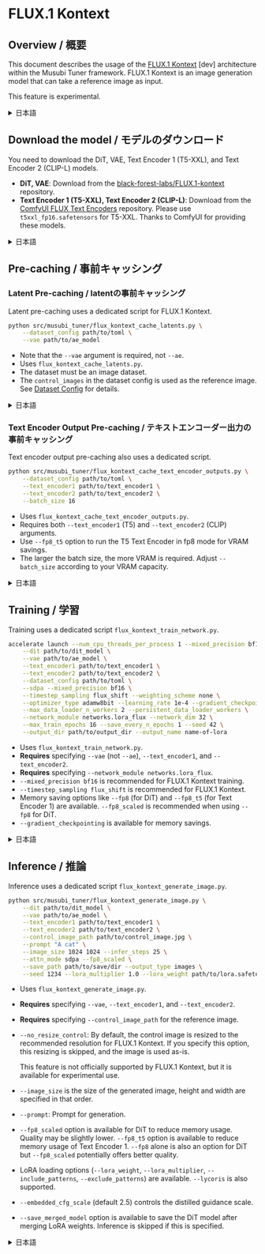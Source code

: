 # FLUX.1 Kontext

## Overview / 概要

This document describes the usage of the [FLUX.1 Kontext](https://github.com/black-forest-labs/flux) \[dev\] architecture within the Musubi Tuner framework. FLUX.1 Kontext is an image generation model that can take a reference image as input.

This feature is experimental.

<details>
<summary>日本語</summary>

このドキュメントは、Musubi Tunerフレームワーク内での[FLUX.1 Kontext](https://github.com/black-forest-labs/flux) \[dev\] アーキテクチャの使用法について説明しています。FLUX.1 Kontextは、参照画像をコンテキストとして入力できる画像生成モデルです。

この機能は実験的なものです。
</details>

## Download the model / モデルのダウンロード

You need to download the DiT, VAE, Text Encoder 1 (T5-XXL), and Text Encoder 2 (CLIP-L) models.

- **DiT, VAE**: Download from the [black-forest-labs/FLUX.1-kontext](https://huggingface.co/black-forest-labs/FLUX.1-Kontext-dev) repository.
- **Text Encoder 1 (T5-XXL), Text Encoder 2 (CLIP-L)**: Download from the [ComfyUI FLUX Text Encoders](https://huggingface.co/comfyanonymous/flux_text_encoders) repository. Please use `t5xxl_fp16.safetensors` for T5-XXL. Thanks to ComfyUI for providing these models.

<details>
<summary>日本語</summary>

DiT, VAE, Text Encoder 1 (T5-XXL), Text Encoder 2 (CLIP-L) のモデルをダウンロードする必要があります。

- **DiT, VAE**: [black-forest-labs/FLUX.1-kontext](https://huggingface.co/black-forest-labs/FLUX.1-Kontext-dev) リポジトリからダウンロードしてください。
- **Text Encoder 1 (T5-XXL), Text Encoder 2 (CLIP-L)**: [ComfyUIのFLUX Text Encoders](https://huggingface.co/comfyanonymous/flux_text_encoders) リポジトリからダウンロードしてください。T5-XXLには`t5xxl_fp16.safetensors`を使用してください。これらのモデルをご提供いただいたComfyUIに感謝します。
</details>

## Pre-caching / 事前キャッシング

### Latent Pre-caching / latentの事前キャッシング

Latent pre-caching uses a dedicated script for FLUX.1 Kontext.

```bash
python src/musubi_tuner/flux_kontext_cache_latents.py \
    --dataset_config path/to/toml \
    --vae path/to/ae_model
```

- Note that the `--vae` argument is required, not `--ae`.
- Uses `flux_kontext_cache_latents.py`.
- The dataset must be an image dataset.
- The `control_images` in the dataset config is used as the reference image. See [Dataset Config](../src/musubi_tuner/dataset/dataset_config.md#flux1-kontext-dev) for details.

<details>
<summary>日本語</summary>

latentの事前キャッシングはFLUX.1 Kontext専用のスクリプトを使用します。

- `flux_kontext_cache_latents.py`を使用します。
- `--ae`ではなく、`--vae`引数を指定してください。
- データセットは画像データセットである必要があります。
- データセット設定の`control_images`が参照画像として使用されます。詳細は[データセット設定](../src/musubi_tuner/dataset/dataset_config.md#flux1-kontext-dev)を参照してください。

</details>

### Text Encoder Output Pre-caching / テキストエンコーダー出力の事前キャッシング

Text encoder output pre-caching also uses a dedicated script.

```bash
python src/musubi_tuner/flux_kontext_cache_text_encoder_outputs.py \
    --dataset_config path/to/toml \
    --text_encoder1 path/to/text_encoder1 \
    --text_encoder2 path/to/text_encoder2 \
    --batch_size 16
```

- Uses `flux_kontext_cache_text_encoder_outputs.py`.
- Requires both `--text_encoder1` (T5) and `--text_encoder2` (CLIP) arguments.
- Use `--fp8_t5` option to run the T5 Text Encoder in fp8 mode for VRAM savings.
- The larger the batch size, the more VRAM is required. Adjust `--batch_size` according to your VRAM capacity.

<details>
<summary>日本語</summary>

テキストエンコーダー出力の事前キャッシングも専用のスクリプトを使用します。

- `flux_kontext_cache_text_encoder_outputs.py`を使用します。
- T5とCLIPの両方の引数が必要です。
- T5テキストエンコーダーをfp8モードで実行するための`--fp8_t5`オプションを使用します。
- バッチサイズが大きいほど、より多くのVRAMが必要です。VRAM容量に応じて`--batch_size`を調整してください。

</details>

## Training / 学習

Training uses a dedicated script `flux_kontext_train_network.py`.

```bash
accelerate launch --num_cpu_threads_per_process 1 --mixed_precision bf16 src/musubi_tuner/flux_kontext_train_network.py \
    --dit path/to/dit_model \
    --vae path/to/ae_model \
    --text_encoder1 path/to/text_encoder1 \
    --text_encoder2 path/to/text_encoder2 \
    --dataset_config path/to/toml \
    --sdpa --mixed_precision bf16 \
    --timestep_sampling flux_shift --weighting_scheme none \
    --optimizer_type adamw8bit --learning_rate 1e-4 --gradient_checkpointing \
    --max_data_loader_n_workers 2 --persistent_data_loader_workers \
    --network_module networks.lora_flux --network_dim 32 \
    --max_train_epochs 16 --save_every_n_epochs 1 --seed 42 \
    --output_dir path/to/output_dir --output_name name-of-lora
```

- Uses `flux_kontext_train_network.py`.
- **Requires** specifying `--vae` (not `--ae`), `--text_encoder1`, and `--text_encoder2`.
- **Requires** specifying `--network_module networks.lora_flux`.
- `--mixed_precision bf16` is recommended for FLUX.1 Kontext training.
- `--timestep_sampling flux_shift` is recommended for FLUX.1 Kontext.
- Memory saving options like `--fp8` (for DiT) and `--fp8_t5` (for Text Encoder 1) are available. `--fp8_scaled` is recommended when using `--fp8` for DiT.
- `--gradient_checkpointing` is available for memory savings.

<details>
<summary>日本語</summary>

FLUX.1 Kontextの学習は専用のスクリプト`flux_kontext_train_network.py`を使用します。

- `flux_kontext_train_network.py`を使用します。
- `--ae`、`--text_encoder1`、`--text_encoder2`を指定する必要があります。
- `--network_module networks.lora_flux`を指定する必要があります。
- FLUX.1 Kontextの学習には`--mixed_precision bf16`を推奨します。
- FLUX.1 Kontextには`--timestep_sampling flux_shift`を推奨します。
- `--fp8`（DiT用）や`--fp8_t5`（テキストエンコーダー1用）などのメモリ節約オプションが利用可能です。`--fp8_scaled`を使用することをお勧めします。
- メモリ節約のために`--gradient_checkpointing`が利用可能です。

</details>

## Inference / 推論

Inference uses a dedicated script `flux_kontext_generate_image.py`.

```bash
python src/musubi_tuner/flux_kontext_generate_image.py \
    --dit path/to/dit_model \
    --vae path/to/ae_model \
    --text_encoder1 path/to/text_encoder1 \
    --text_encoder2 path/to/text_encoder2 \
    --control_image_path path/to/control_image.jpg \
    --prompt "A cat" \
    --image_size 1024 1024 --infer_steps 25 \
    --attn_mode sdpa --fp8_scaled \
    --save_path path/to/save/dir --output_type images \
    --seed 1234 --lora_multiplier 1.0 --lora_weight path/to/lora.safetensors
```

- Uses `flux_kontext_generate_image.py`.
- **Requires** specifying `--vae`, `--text_encoder1`, and `--text_encoder2`.
- **Requires** specifying `--control_image_path` for the reference image.
- `--no_resize_control`: By default, the control image is resized to the recommended resolution for FLUX.1 Kontext. If you specify this option, this resizing is skipped, and the image is used as-is.
    
    This feature is not officially supported by FLUX.1 Kontext, but it is available for experimental use.

- `--image_size` is the size of the generated image, height and width are specified in that order.
- `--prompt`: Prompt for generation.
- `--fp8_scaled` option is available for DiT to reduce memory usage. Quality may be slightly lower. `--fp8_t5` option is available to reduce memory usage of Text Encoder 1. `--fp8` alone is also an option for DiT but `--fp8_scaled` potentially offers better quality.
- LoRA loading options (`--lora_weight`, `--lora_multiplier`, `--include_patterns`, `--exclude_patterns`) are available. `--lycoris` is also supported.
- `--embedded_cfg_scale` (default 2.5) controls the distilled guidance scale.
- `--save_merged_model` option is available to save the DiT model after merging LoRA weights. Inference is skipped if this is specified.

<details>
<summary>日本語</summary>

FLUX.1 Kontextの推論は専用のスクリプト`flux_kontext_generate_image.py`を使用します。

- `flux_kontext_generate_image.py`を使用します。
- `--vae`、`--text_encoder1`、`--text_encoder2`を指定する必要があります。
- `--control_image_path`を指定する必要があります（参照画像）。
- `--no_resize_control`: デフォルトでは、参照画像はFLUX.1 Kontextの推奨解像度にリサイズされます。このオプションを指定すると、このリサイズはスキップされ、画像はそのままのサイズで使用されます。

    この機能はFLUX.1 Kontextでは公式にサポートされていませんが、実験的に使用可能です。

- `--image_size`は生成する画像のサイズで、高さと幅をその順番で指定します。
- `--prompt`: 生成用のプロンプトです。
- DiTのメモリ使用量を削減するために、`--fp8_scaled`オプションを指定可能です。品質はやや低下する可能性があります。またText Encoder 1のメモリ使用量を削減するために、`--fp8_t5`オプションを指定可能です。DiT用に`--fp8`単独のオプションも用意されていますが、`--fp8_scaled`の方が品質が良い可能性があります。
- LoRAの読み込みオプション（`--lora_weight`、`--lora_multiplier`、`--include_patterns`、`--exclude_patterns`）が利用可能です。LyCORISもサポートされています。
- `--embedded_cfg_scale`（デフォルト2.5）は、蒸留されたガイダンススケールを制御します。
- `--save_merged_model`オプションは、LoRAの重みをマージした後にDiTモデルを保存するためのオプションです。これを指定すると推論はスキップされます。

</details>